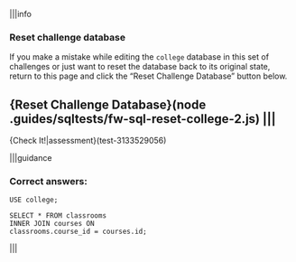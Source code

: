 |||info
### Reset challenge database
If you make a mistake while editing the `college` database in this set of challenges or just want to reset the database back to its original state, return to this page and click the “Reset Challenge Database” button below.

{Reset Challenge Database}(node .guides/sqltests/fw-sql-reset-college-2.js)
|||
---

{Check It!|assessment}(test-3133529056)

|||guidance

### Correct answers: 

`USE college;`

```
SELECT * FROM classrooms
INNER JOIN courses ON
classrooms.course_id = courses.id;
```

|||